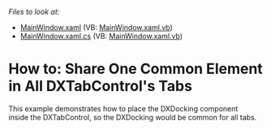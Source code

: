 <!-- default file list -->
*Files to look at*:

* [MainWindow.xaml](./CS/DockingInWebBrowserInspiredApps/MainWindow.xaml) (VB: [MainWindow.xaml.vb](./VB/DockingInWebBrowserInspiredApps/MainWindow.xaml.vb))
* [MainWindow.xaml.cs](./CS/DockingInWebBrowserInspiredApps/MainWindow.xaml.cs) (VB: [MainWindow.xaml.vb](./VB/DockingInWebBrowserInspiredApps/MainWindow.xaml.vb))
<!-- default file list end -->
# How to: Share One Common Element in All DXTabControl's Tabs


This example demonstrates how to place the DXDocking component inside the DXTabControl, so the DXDocking would be common for all tabs.

<br/>


